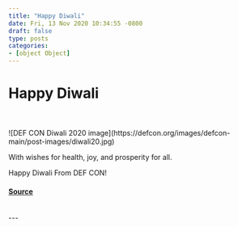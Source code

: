 ```yaml
---
title: "Happy Diwali"
date: Fri, 13 Nov 2020 10:34:55 -0800
draft: false
type: posts
categories: 
- [object Object]
---
```

# Happy Diwali

<br/>

<br/>
![DEF CON Diwali 2020 image](https://defcon.org/images/defcon-main/post-images/diwali20.jpg)

With wishes for health, joy, and prosperity for all.

Happy Diwali From DEF CON!

#### [Source](https://defcon.org/html/links/dc-news.html#diwali20)

<br/>
---
